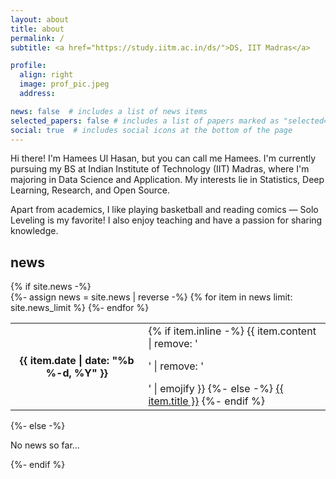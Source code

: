 ```yaml
---
layout: about
title: about
permalink: /
subtitle: <a href="https://study.iitm.ac.in/ds/">DS, IIT Madras</a>

profile:
  align: right
  image: prof_pic.jpeg
  address:

news: false  # includes a list of news items
selected_papers: false # includes a list of papers marked as "selected={true}"
social: true  # includes social icons at the bottom of the page
---
```


Hi there! I'm Hamees Ul Hasan, but you can call me Hamees. I'm currently pursuing my BS at Indian Institute of Technology (IIT) Madras, where I'm majoring in Data Science and Application. My interests lie in Statistics, Deep Learning, Research, and Open Source.

Apart from academics, I like playing basketball and reading comics — Solo Leveling is my favorite! I also enjoy teaching and have a passion for sharing knowledge. 


<div class="news">
            <h2>news</h2>
            {% if site.news  -%}
            <div class="table-responsive">
              <table class="table table-sm table-borderless">
              {%- assign news = site.news | reverse -%}
              {% for item in news limit: site.news_limit %}
                <tr>
                  <th scope="row">{{ item.date | date: "%b %-d, %Y" }}</th>
                  <td>
                    {% if item.inline -%}
                      {{ item.content | remove: '<p>' | remove: '</p>' | emojify }}
                    {%- else -%}
                      <a class="news-title" href="{{ item.url | relative_url }}">{{ item.title }}</a>
                    {%- endif %}
                  </td>
                </tr>
              {%- endfor %}
              </table>
            </div>
          {%- else -%}
            <p>No news so far...</p>
          {%- endif %}
          </div>

